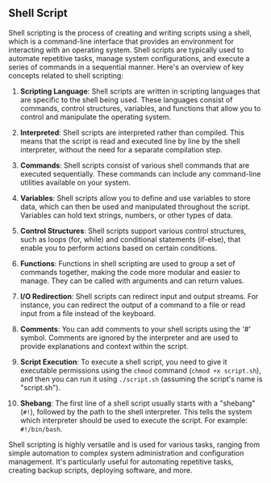 ## Shell Script

Shell scripting is the process of creating and writing scripts using a shell, which is a command-line interface that provides an environment for interacting with an operating system. Shell scripts are typically used to automate repetitive tasks, manage system configurations, and execute a series of commands in a sequential manner. 
Here's an overview of key concepts related to shell scripting:

1. **Scripting Language**: Shell scripts are written in scripting languages that are specific to the shell being used. These languages consist of commands, control structures, variables, and functions that allow you to control and manipulate the operating system.

2. **Interpreted**: Shell scripts are interpreted rather than compiled. This means that the script is read and executed line by line by the shell interpreter, without the need for a separate compilation step.

3. **Commands**: Shell scripts consist of various shell commands that are executed sequentially. These commands can include any command-line utilities available on your system.

4. **Variables**: Shell scripts allow you to define and use variables to store data, which can then be used and manipulated throughout the script. Variables can hold text strings, numbers, or other types of data.

5. **Control Structures**: Shell scripts support various control structures, such as loops (for, while) and conditional statements (if-else), that enable you to perform actions based on certain conditions.

6. **Functions**: Functions in shell scripting are used to group a set of commands together, making the code more modular and easier to manage. They can be called with arguments and can return values.

7. **I/O Redirection**: Shell scripts can redirect input and output streams. For instance, you can redirect the output of a command to a file or read input from a file instead of the keyboard.

8. **Comments**: You can add comments to your shell scripts using the '#' symbol. Comments are ignored by the interpreter and are used to provide explanations and context within the script.

9. **Script Execution**: To execute a shell script, you need to give it executable permissions using the `chmod` command (`chmod +x script.sh`), and then you can run it using `./script.sh` (assuming the script's name is "script.sh").

10. **Shebang**: The first line of a shell script usually starts with a "shebang" (`#!`), followed by the path to the shell interpreter. This tells the system which interpreter should be used to execute the script. For example: `#!/bin/bash`.

Shell scripting is highly versatile and is used for various tasks, ranging from simple automation to complex system administration and configuration management. It's particularly useful for automating repetitive tasks, creating backup scripts, deploying software, and more.